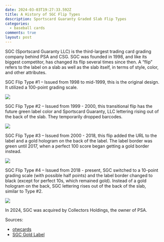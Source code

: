 ```yaml
---
date: 2024-03-03T19:27:33.592Z
title: A History of SGC Flip Types
description: Sportscard Guaranty Graded Slab Flip Types
categories:
  - baseball cards
comments: true
layout: post
---
```


SGC (Sportscard Guaranty LLC) is the third-largest trading card grading company behind PSA and CSG. SGC was founded in 1998, and like its biggest competitor, has changed its flip several times since then. A “flip” refers to the label on a slab as well as the slab itself, in terms of style, color, and other attributes.

SGC Flip Type #1 – Issued from 1998 to mid-1999, this is the original design. It utilized a 100-point grading scale.

![](/assets/img/assets/img/SGC-Old-Label-98-Score-Gem-Mint.png)

SGC Flip Type #2 – Issued from 1999 - 2000, this transitional flip has the future green label color and Sportscard Guaranty, LLC lettering rising out of the back of the slab. They temporarily dropped barcodes.

![](/assets/img/assets/img/sgc-type2.png)

SGC Flip Type #3 – Issued from 2000 - 2018, this flip added the URL to the label and a gold hologram on the back of the label. The label border was green until 2017, when a perfect 100 score began getting a gold border instead.

![](/assets/img/assets/img/sgc-type3.png)

SGC Flip Type #4 – Issued from 2018 - present, SGC switched to a 10-point grading scale (with possible half points) and the label border changed to black (except for perfect 10s, which remained gold). Instead of a gold hologram on the back, SGC lettering rises out of the back of the slab, similar to Type #2.

![](/assets/img/assets/img/sgc-modern.png)

In 2024, SGC was acquired by Collectors Holdings, the owner of PSA.

Sources:

* [otwcards](https://forums.collectors.com/discussion/comment/8423438/#Comment_8423438)
* [SGC Gold Label](https://onlygreats.com/2023/09/15/sgc-gold-label/)
